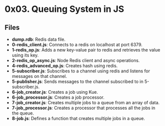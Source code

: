 # 0x03. Queuing System in JS
## Files
- **dump.rdb**: Redis data file.
- **0-redis_client.js**: Connects to a redis on localhost at port 6379.
- **1-redis_op.js**: Adds a new key-value pair to redis and retrieves the value using its key. 
- **2-redis_op_async.js**: Node Redis client and async operations.
- **4-redis_advanced_op.js**: Creates hash using redis.
- **5-subscriber.js**: Subscribes to a channel using redis and listens for messages on that channel.
- **5-publisher.js**: Sends messages to the channel subscribed to in 5-subscriber.js. 
- **6-job_creator.js**: Creates a job using Kue.
- **6-job_processor.js**: Creates a job processor.
- **7-job_creator.js**: Creates multiple jobs to a queue from an array of data.
- **7-job_processor.js**: Creates a processor that processes all the jobs in the queue.
- **8-job.js**: Defines a function that creates multiple jobs in a queue.
